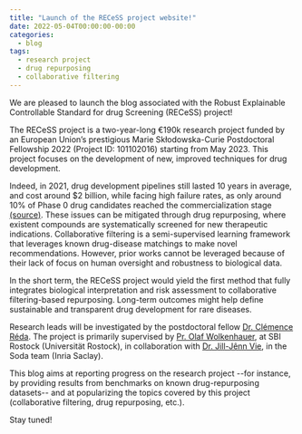 ```yaml
---
title: "Launch of the RECeSS project website!"
date: 2022-05-04T00:00:00-00:00
categories:
  - blog
tags:
  - research project
  - drug repurposing
  - collaborative filtering
---
```


We are pleased to launch the blog associated with the Robust Explainable Controllable Standard for drug Screening (RECeSS) project! 

The RECeSS project is a two-year-long €190k research project funded by an European Union’s prestigious Marie Skłodowska-Curie Postdoctoral Fellowship 2022 (Project ID: 101102016) starting from May 2023. This project focuses on the development of new, improved techniques for drug development.

Indeed, in 2021, drug development pipelines still lasted 10 years in average, and cost around $2 billion, while facing high failure rates, as only around 10% of Phase 0 drug candidates reached the commercialization stage [(source)](https://doi.org/10.1016/j.apsb.2022.02.002). These issues can be mitigated through drug repurposing, where existent compounds are systematically screened for new therapeutic indications. Collaborative filtering is a semi-supervised learning framework that leverages known drug-disease matchings to make novel recommendations. However, prior works cannot be leveraged because of their lack of focus on human oversight and robustness to biological data.

In the short term, the RECeSS project would yield the first method that fully integrates biological interpretation and risk assessment to collaborative filtering-based repurposing. Long-term outcomes might help define sustainable and transparent drug development for rare diseases.

Research leads will be investigated by the postdoctoral fellow [Dr. Clémence Réda](https://clreda.github.io/). The project is primarily supervised by [Pr. Olaf Wolkenhauer](https://www.sbi.uni-rostock.de/team/detail/prof-olaf-wolkenhauer), at SBI Rostock (Universität Rostock), in collaboration with [Dr. Jill-Jênn Vie](https://jjv.ie/), in the Soda team (Inria Saclay).

This blog aims at reporting progress on the research project --for instance, by providing results from benchmarks on known drug-repurposing datasets-- and at popularizing the topics covered by this project (collaborative filtering, drug repurposing, etc.). 

Stay tuned!
